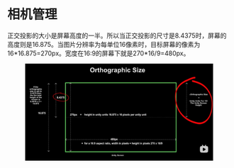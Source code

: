 # 相机管理

正交投影的大小是屏幕高度的一半。所以当正交投影的尺寸是8.4375时，屏幕的高度则是16.875。当图片分辨率为每单位16像素时，目标屏幕的像素为16\*16.875=270px。宽度在16:9的屏幕下就是270\*16/9=480px。

<figure><img src="../.gitbook/assets/image (9).png" alt=""><figcaption></figcaption></figure>

